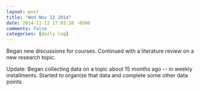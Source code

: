 ```yaml
---
layout: post
title: "Wed Nov 12 2014"
date: 2014-11-12 17:03:28 -0500
comments: false
categories: [daily log]
---
```


Began new discussions for courses. Continued with a literature review on a new
research topic.

Update: Began collecting data on a topic about 15 months ago -- in weekly
installments. Started to organize that data and complete some other data points.
